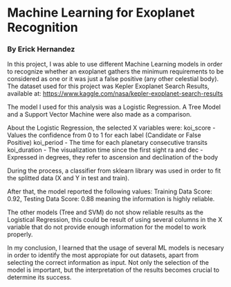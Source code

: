 # Machine Learning for Exoplanet Recognition

### By Erick Hernandez

In this project, I was able to use different Machine Learning models in order to recognize whether an exoplanet gathers the minimum requirements to be considered as one or it was just a false positive (any other celestial body). The dataset used for this project was Kepler Exoplanet Search Results, available at: https://www.kaggle.com/nasa/kepler-exoplanet-search-results

The model I used for this analysis was a Logistic Regression. A Tree Model and a Support Vector Machine were also made as a comparison.

About the Logistic Regression, the selected X variables were:
koi_score - Values the confidence from 0 to 1 for each label (Candidate or False Positive)
koi_period - The time for each planetary consecutive transits
koi_duration - The visualization time since the first sight
ra and dec - Expressed in degrees, they refer to ascension and declination of the body

During the process, a classifier from sklearn library was used in order to fit the splitted data (X and Y in test and train).

After that, the model reported the following values: Training Data Score: 0.92, Testing Data Score: 0.88 meaning the information is highly reliable.

The other models (Tree and SVM) do not show reliable results as the Logistical Regression, this could be result of using several columns in the X variable that do not provide enough information for the model to work properly.

In my conclusion, I learned that the usage of several ML models is necesary in order to identify the most appropiate for out datasets, apart from selecting the correct information as input. Not only the selection of the model is important, but the interpretation of the results becomes crucial to determine its success.  
